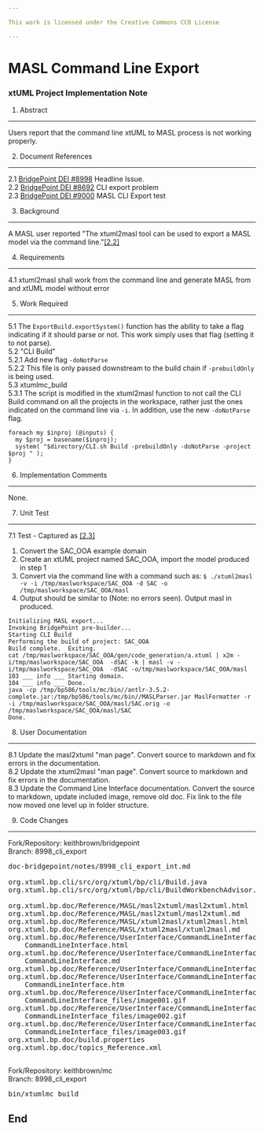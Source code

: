 ```yaml
---

This work is licensed under the Creative Commons CC0 License

---
```


# MASL Command Line Export
### xtUML Project Implementation Note


1. Abstract
-----------
Users report that the command line xtUML to MASL process is not working properly.   

2. Document References
----------------------
<a id="2.1"></a>2.1 [BridgePoint DEI #8998](https://support.onefact.net/issues/8998) Headline Issue.  
<a id="2.2"></a>2.2 [BridgePoint DEI #8692](https://support.onefact.net/issues/8692) CLI export problem    
<a id="2.3"></a>2.3 [BridgePoint DEI #9000](https://support.onefact.net/issues/9000) MASL CLI Export test       

3. Background
-------------
A MASL user reported "The xtuml2masl tool can be used to export a MASL model via the command line."[[2.2]](#2.2)

4. Requirements
---------------
4.1 xtuml2masl shall work from the command line and generate MASL from and xtUML model without error  

5. Work Required
----------------
5.1  The ```ExportBuild.exportSystem()``` function has the ability to take a flag
  indicating if it should parse or not.  This work simply uses that flag (setting it to
  not parse).   
5.2  "CLI Build"   
5.2.1  Add new flag ```-doNotParse```   
5.2.2  This file is only passed downstream to the build chain if ```-prebuildOnly``` is 
  being used.   
5.3  xtumlmc_build   
5.3.1  The script is modified in the xtuml2masl function to not call the CLI Build command 
  on all the projects in the workspace, rather just the ones indicated on the command
  line via ```-i```.  In addition, use the new ```-doNotParse``` flag.   
```
foreach my $inproj (@inputs) {
  my $proj = basename($inproj);
  system( "$directory/CLI.sh Build -prebuildOnly -doNotParse -project $proj " );
}
```      
     
6. Implementation Comments
--------------------------
None.   

7. Unit Test
------------
7.1 Test - Captured as [[2.3]](#2.3)     
1. Convert the SAC_OOA example domain    
2. Create an xtUML project named SAC_OOA, import the model produced in step 1    
3. Convert via the command line with a command such as: ```$ ./xtuml2masl -v -i /tmp/maslworkspace/SAC_OOA -d SAC -o /tmp/maslworkspace/SAC_OOA/masl```    
4. Output should be similar to (Note: no errors seen).  Output masl in produced.    
```
Initializing MASL export...
Invoking BridgePoint pre-builder...
Starting CLI Build
Performing the build of project: SAC_OOA
Build complete.  Exiting.
cat /tmp/maslworkspace/SAC_OOA/gen/code_generation/a.xtuml | x2m -i/tmp/maslworkspace/SAC_OOA  -dSAC -k | masl -v -i/tmp/maslworkspace/SAC_OOA  -dSAC -o/tmp/maslworkspace/SAC_OOA/masl
103 ___ info ___ Starting domain.
104 ___ info ___ Done.
java -cp /tmp/bp586/tools/mc/bin//antlr-3.5.2-complete.jar:/tmp/bp586/tools/mc/bin//MASLParser.jar MaslFormatter -r -i /tmp/maslworkspace/SAC_OOA/masl/SAC.orig -o /tmp/maslworkspace/SAC_OOA/masl/SAC
Done.
```

8. User Documentation
---------------------
8.1  Update the masl2xtuml "man page".  Convert source to markdown
  and fix errors in the documentation.       
8.2  Update the xtuml2masl "man page".  Convert source to markdown
  and fix errors in the documentation.    
8.3  Update the Command Line Interface documentation.  Convert the
  source to markdown, update included image, remove old doc.  Fix
  link to the file now moved one level up in folder structure.      
    
9. Code Changes
---------------
Fork/Repository: keithbrown/bridgepoint   
Branch: 8998_cli_export   

<pre>
doc-bridgepoint/notes/8998_cli_export_int.md

org.xtuml.bp.cli/src/org/xtuml/bp/cli/Build.java
org.xtuml.bp.cli/src/org/xtuml/bp/cli/BuildWorkbenchAdvisor.java

org.xtuml.bp.doc/Reference/MASL/masl2xtuml/masl2xtuml.html
org.xtuml.bp.doc/Reference/MASL/masl2xtuml/masl2xtuml.md
org.xtuml.bp.doc/Reference/MASL/xtuml2masl/xtuml2masl.html
org.xtuml.bp.doc/Reference/MASL/xtuml2masl/xtuml2masl.md
org.xtuml.bp.doc/Reference/UserInterface/CommandLineInterface/
    CommandLineInterface.html
org.xtuml.bp.doc/Reference/UserInterface/CommandLineInterface/
    CommandLineInterface.md
org.xtuml.bp.doc/Reference/UserInterface/CommandLineInterface/debug_config.png
org.xtuml.bp.doc/Reference/UserInterface/CommandLineInterface/HTML/
    CommandLineInterface.htm
org.xtuml.bp.doc/Reference/UserInterface/CommandLineInterface/HTML/
    CommandLineInterface_files/image001.gif
org.xtuml.bp.doc/Reference/UserInterface/CommandLineInterface/HTML/
    CommandLineInterface_files/image002.gif
org.xtuml.bp.doc/Reference/UserInterface/CommandLineInterface/HTML/
    CommandLineInterface_files/image003.gif
org.xtuml.bp.doc/build.properties
org.xtuml.bp.doc/topics_Reference.xml

</pre>

Fork/Repository: keithbrown/mc   
Branch: 8998_cli_export    

<pre>
bin/xtumlmc_build
</pre>

End
---

